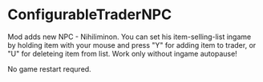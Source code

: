 # ConfigurableTraderNPC
Mod adds new NPC - Nihiliminon.
You can set his item-selling-list ingame by holding item with your mouse and press "Y" for adding item to trader, or "U" for deleteing item from list. Work only without ingame autopause!

No game restart requred.
